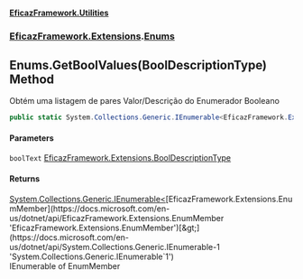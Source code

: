 #### [EficazFramework.Utilities](EficazFrameworkData.md 'EficazFramework Data')
### [EficazFramework.Extensions](EficazFrameworkData.md#EficazFramework.Extensions 'EficazFramework.Extensions').[Enums](EficazFramework.Extensions/Enums.md 'EficazFramework.Extensions.Enums')

## Enums.GetBoolValues(BoolDescriptionType) Method

Obtém uma listagem de pares Valor/Descrição do Enumerador Booleano

```csharp
public static System.Collections.Generic.IEnumerable<EficazFramework.Extensions.EnumMember> GetBoolValues(EficazFramework.Extensions.BoolDescriptionType boolText=EficazFramework.Extensions.BoolDescriptionType.YesNo);
```
#### Parameters

<a name='EficazFramework.Extensions.Enums.GetBoolValues(EficazFramework.Extensions.BoolDescriptionType).boolText'></a>

`boolText` [EficazFramework.Extensions.BoolDescriptionType](https://docs.microsoft.com/en-us/dotnet/api/EficazFramework.Extensions.BoolDescriptionType 'EficazFramework.Extensions.BoolDescriptionType')

#### Returns
[System.Collections.Generic.IEnumerable&lt;](https://docs.microsoft.com/en-us/dotnet/api/System.Collections.Generic.IEnumerable-1 'System.Collections.Generic.IEnumerable`1')[EficazFramework.Extensions.EnumMember](https://docs.microsoft.com/en-us/dotnet/api/EficazFramework.Extensions.EnumMember 'EficazFramework.Extensions.EnumMember')[&gt;](https://docs.microsoft.com/en-us/dotnet/api/System.Collections.Generic.IEnumerable-1 'System.Collections.Generic.IEnumerable`1')  
IEnumerable of EnumMember